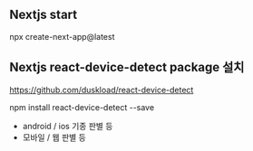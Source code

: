 ## Nextjs start
npx create-next-app@latest

## Nextjs react-device-detect package 설치

<!-- 참고 github 주소 -->
https://github.com/duskload/react-device-detect

npm install react-device-detect --save

* android / ios 기종 판별 등
* 모바일 / 웹 판별 등

